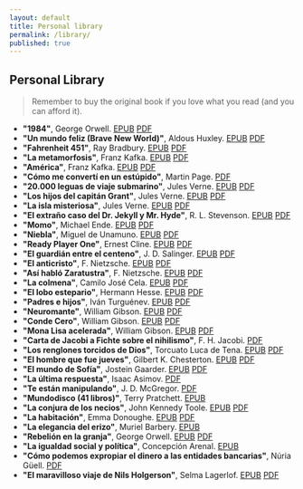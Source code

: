 ```yaml
---
layout: default
title: Personal library
permalink: /library/
published: true
---
```


<h2><i class="fa fa-book"></i> Personal Library</h2>
<blockquote>Remember to buy the original book if you love what you read (and you can afford it).</blockquote>
<div id="lib-list">
	<ul>
		<li><strong>"1984"</strong>, George Orwell. <a href="http://www.mediafire.com/download/thkierdz8yf0hl4/1984_-_George_Orwell.epub">EPUB</a> <a href="http://www.mediafire.com/download/7agna45d4i2l2cd/1984_-_George_Orwell.pdf">PDF</a></li>
		<li><strong>"Un mundo feliz (Brave New World)"</strong>, Aldous Huxley. <a href="http://www.mediafire.com/download/ts6ay5p846b56uw/Un_mundo_feliz_-_Aldous_Huxley.epub">EPUB</a> <a href="http://www.mediafire.com/download/gebqh5ud99bmjvj/Un_mundo_feliz_-_Aldous_Huxley.pdf">PDF</a></li>
		<li><strong>"Fahrenheit 451"</strong>, Ray Bradbury. <a href="http://www.mediafire.com/download/v8i78ihvsg5y8k4/Fahrenheit_451_-_Ray_Bradbury.epub">EPUB</a> <a href="http://www.mediafire.com/download/2wm09jam0j620l5/Farenheit_451_-_Ray_Bradbury.pdf">PDF</a></li>
		<li><strong>"La metamorfosis"</strong>, Franz Kafka. <a href="http://www.mediafire.com/download/syfguifmdjnh19m/La_metamorfosis_%28Ilustrado%29_-_Franz_Kafka.epub">EPUB</a> <a href="http://www.mediafire.com/download/gb7bfsgvlj41hho/La_metamorfosis_-_F._Kafka.pdf">PDF</a></li>
		<li><strong>"América"</strong>, Franz Kafka. <a href="http://www.mediafire.com/download/4o4xwtx0yy1hcfv/America_-_Franz_Kafka.epub">EPUB</a> <a href="http://www.mediafire.com/download/pgvqrfa88c85jgp/Am%C3%A9rica_-_F._Kafka.pdf">PDF</a></li>
		<li><strong>"Cómo me convertí en un estúpido"</strong>, Martin Page. <a href="http://www.mediafire.com/download/2dlfh1xeyfj6gb8/20000_leguas_de_viaje_submarino_-_J._Verne.pdf">PDF</a></li>
		<li><strong>"20.000 leguas de viaje submarino"</strong>, Jules Verne. <a href="http://www.mediafire.com/download/cr4it1c3x52fccq/20000_leguas_de_viaje_submarino_-_Verne%2C_Julio.epub">EPUB</a> <a href="http://www.mediafire.com/download/2dlfh1xeyfj6gb8/20000_leguas_de_viaje_submarino_-_J._Verne.pdf">PDF</a></li>
		<li><strong>"Los hijos del capitán Grant"</strong>, Jules Verne. <a href="">EPUB</a> <a href="http://www.mediafire.com/download/u0tddwsz4phy513/Los_hijos_del_capit%C3%A1n_Grant_-_J._Verne.pdf">PDF</a></li>
		<li><strong>"La isla misteriosa"</strong>, Jules Verne. <a href="">EPUB</a> <a href="http://www.mediafire.com/download/kt7r371bp6812l5/La_isla_misteriosa_-_J._Verne.pdf">PDF</a></li>
		<li><strong>"El extraño caso del Dr. Jekyll y Mr. Hyde"</strong>, R. L. Stevenson. <a href="http://www.mediafire.com/download/1khz7ow8fkeqc2i/El_extrano_caso_del_Doctor_Jeky_-_Robert_Louis_Stevenson.epub">EPUB</a> <a href="http://www.mediafire.com/download/ff00n2ohh4t4tq9/Dr._Jekyll_y_Mr._Hyde_-_R._L._Stevenson.pdf">PDF</a></li>
		<li><strong>"Momo"</strong>, Michael Ende. <a href="http://www.mediafire.com/download/rhs392qej9nhlt8/Momo_-_Michael_Ende.epub">EPUB</a> <a href="http://www.mediafire.com/download/jv8qk3uieb7a6t8/Momo_-_Michael_Ende.pdf">PDF</a></li>
		<li><strong>"Niebla"</strong>, Miguel de Unamuno. <a href="http://www.mediafire.com/download/ucpd16dzuh43d1b/Niebla_-_Miguel_de_Unamuno.epub">EPUB</a> <a href="http://www.mediafire.com/download/snqb3swq9sti1es/Niebla_-_Miguel_de_Unamuno.pdf">PDF</a></li>
		<li><strong>"Ready Player One"</strong>, Ernest Cline. <a href="http://www.mediafire.com/download/i5sl59mi0vqu4zu/Ready_Player_One_-_Ernest_Cline.epub">EPUB</a> <a href="http://www.mediafire.com/download/c0xme0d380ru2ce/Ready_Player_One_-_Ernest_Cline.pdf">PDF</a></li>
		<li><strong>"El guardián entre el centeno"</strong>, J. D. Salinger. <a href="http://www.mediafire.com/download/oym4xcohyl3dxoo/El_guardian_entre_el_centeno_-_J._D._Salinger.epub">EPUB</a> <a href="http://www.mediafire.com/download/4wh0py9158q8ub1/El_guardian_entre_el_centeno_-_J._D._Salinger.pdf">PDF</a></li>
		<li><strong>"El anticristo"</strong>, F. Nietzsche. <a href="http://www.mediafire.com/download/z7gof75rpzdbixg/El_Anticristo_-_Friedrich_Nietzsche.epub">EPUB</a> <a href="http://www.mediafire.com/download/ucy25hy0lgv8wr2/El_anticristo_-_F._Nietzsche.pdf">PDF</a></li>
		<li><strong>"Así habló Zaratustra"</strong>, F. Nietzsche. <a href="http://www.mediafire.com/download/3jkvk1ju9p4006c/Asi_hablo_Zaratustra_-_Friedrich_Nietzsche.epub">EPUB</a> <a href="http://www.mediafire.com/download/j17qohlbdj7bcm1/Asi_hablo_Zaratustra_-_F._Nietzsche.pdf">PDF</a></li>
		<li><strong>"La colmena"</strong>, Camilo José Cela. <a href="http://www.mediafire.com/download/kn29c7y9146kl9z/La_colmena_-_Camilo_Jose_Cela.epub">EPUB</a> <a href="http://www.mediafire.com/download/jh394t4twvp1i49/La_Colmena_-_Camilo_J._Cela.pdf">PDF</a></li>
		<li><strong>"El lobo estepario"</strong>, Hermann Hesse. <a href="http://www.mediafire.com/download/t7cc9baxutd7l5x/El_lobo_estepario_-_Hermann_Hesse.epub">EPUB</a> <a href="http://www.mediafire.com/download/aat9wjmtb99c4ke/El_lobo_estepario_-_Hermann_Hesse.pdf">PDF</a></li>
		<li><strong>"Padres e hijos"</strong>, Iván Turguénev. <a href="http://www.mediafire.com/download/18pody15o2s46wd/Padres_e_hijos_-_Ivan_Turguenev.epub">EPUB</a> <a href="http://www.mediafire.com/download/uj0jyadyikux9uw/Padres_e_hijos%2C_I._Turgu%C3%A9nev.pdf">PDF</a></li>
		<li><strong>"Neuromante"</strong>, William Gibson. <a href="http://www.mediafire.com/download/ycax93ra5u0oy3t/Neuromante_-_William_Gibson.epub">EPUB</a> <a href="http://www.mediafire.com/download/da1zojzmgxaaxq1/Neuromante_-_William_Gibson.pdf">PDF</a></li>
		<li><strong>"Conde Cero"</strong>, William Gibson. <a href="http://www.mediafire.com/download/ng707as31rk81jw/Conde_Cero_-_William_Gibson.epub">EPUB</a> <a href="http://www.mediafire.com/download/hrr32e89l8spcf9/Conde_Cero_-_William_Gibson.pdf">PDF</a></li>
		<li><strong>"Mona Lisa acelerada"</strong>, William Gibson. <a href="http://www.mediafire.com/download/ycccc8kzllhtlee/Mona_Lisa_acelerada_-_William_Gibson.epub">EPUB</a> <a href="http://www.mediafire.com/download/zodd59tuvo1e2f0/Mona_Lisa_Acelerada_-_William_Gibson.pdf">PDF</a></li>
		<li><strong>"Carta de Jacobi a Fichte sobre el nihilismo"</strong>, F. H. Jacobi. <a href="http://www.mediafire.com/download/8mvkox6ccv2dvkj/Carta_de_Jacobi_a_Fichte_sobre_el_nihilismo_-_F._H._Jacobi.PDF">PDF</a></li>
		<li><strong>"Los renglones torcidos de Dios"</strong>, Torcuato Luca de Tena. <a href="http://www.mediafire.com/download/lxgmt94e38x83mi/Los_renglones_torcidos_de_Dios_-_Torcuato_Luca_de_Tena.epub">EPUB</a> <a href="http://www.mediafire.com/download/j8ozmqrg9g55c2y/Los_renglones_torcidos_de_Dios_-_Torcuato_Luca_de_Tena.pdf">PDF</a></li>
		<li><strong>"El hombre que fue jueves"</strong>, Gilbert K. Chesterton. <a href="http://www.mediafire.com/file/e94r8bwf16ouv9t/El+hombre+que+fue+jueves+-+G.+K.+Chesterton.epub">EPUB</a> <a href="http://www.mediafire.com/file/467mcab3n7pez13/El+hombre+que+fue+jueves+-+G.+K.+Chesterton.pdf">PDF</a></li>
		<li><strong>"El mundo de Sofía"</strong>, Jostein Gaarder. <a href="http://www.mediafire.com/file/rhg48cwgah85upe/El+mundo+de+Sof%C3%ADa+-+Jostein+Gaarder.epub">EPUB</a> <a href="http://www.mediafire.com/file/ave8zl6g8vavn72/El+mundo+de+Sof%C3%ADa+-+Jostein+Gaarder.pdf">PDF</a></li>
		<li><strong>"La última respuesta"</strong>, Isaac Asimov. <a href="http://www.mediafire.com/file/dhiwd37aiawpfbp/La+%C3%BAltima+respuesta+-+Isaac+Asimov.pdf">PDF</a></li>
		<li><strong>"Te están manipulando"</strong>, J. D. McGregor. <a href="http://www.mediafire.com/file/b58ibhmtihad1pu/Te+est%C3%A1n+manipulando+-+J.+D.+McGregor.pdf">PDF</a></li>
		<li><strong>"Mundodisco (41 libros)"</strong>, Terry Pratchett. <a href="http://www.mediafire.com/file/2or4sskbl4qbsnz/Mundodisco.zip">EPUB</a></li>
		<li><strong>"La conjura de los necios"</strong>, John Kennedy Toole. <a href="http://www.mediafire.com/file/9rmnfqqqb2dqel2/La_conjura_de_los_necios_-_John_Kennedy_Toole.epub">EPUB</a> <a href="http://www.mediafire.com/file/fih44u4pir39rep/La_conjura_de_los_necios_-_John_Kennedy_Toole.pdf">PDF</a></li>
		<li><strong>"La habitación"</strong>, Emma Donoughe. <a href="http://www.mediafire.com/file/nus74eqynsqansx/La_habitaci%C3%B3n_-_Emma_Donoghue.epub">EPUB</a> <a href="http://www.mediafire.com/file/fih44u4pir39rep/La_conjura_de_los_necios_-_John_Kennedy_Toole.pdf">PDF</a></li>
		<li><strong>"La elegancia del erizo"</strong>, Muriel Barbery. <a href="http://www.mediafire.com/file/rsco010xlz6y173/La_elegancia_del_erizo_-_Muriel_Barbery.epub">EPUB</a></li>
		<li><strong>"Rebelión en la granja"</strong>, George Orwell. <a href="http://www.mediafire.com/file/c5jpjg134v8jpq2/Rebeli%C3%B3n_en_la_granja_-_George_Orwell.epub">EPUB</a> <a href="hhttp://www.mediafire.com/file/l1p6nh819y8tapp/Rebeli%C3%B3n_en_la_Granja_-_George_Orwell.pdf">PDF</a></li>
		<li><strong>"La igualdad social y política"</strong>, Concepción Arenal. <a href="http://www.mediafire.com/file/jbkp0bijsfe8k84/La_igualdad_social_y_pol%C3%ADtica_-_Concepci%C3%B3n_Arenal.epub">EPUB</a></li>
		<li><strong>"Cómo podemos expropiar el dinero a las entidades bancarias"</strong>, Núria Güell. <a href="http://www.mediafire.com/file/ttu28e64e6fjivx/C%C3%B3mo_podemos_expropiar_dinero_a_las_entidades_bancarias_-_N%C3%BAria_G%C3%BCell.pdf">PDF</a></li>
		<li><strong>"El maravilloso viaje de Nils Holgerson"</strong>, Selma Lagerlof. <a href="http://www.mediafire.com/file/d8110n6947o9960/El_maravilloso_viaje_de_Nils_Holgerson_-_Selma_Lagerlof.epub">EPUB</a> <a href="http://www.mediafire.com/file/8rksggtannavurf/El_maravilloso_viaje_de_Nils_Holgerson_-_Selma_Lagerlof.pdf">PDF</a></li>
	</ul>
</div>
